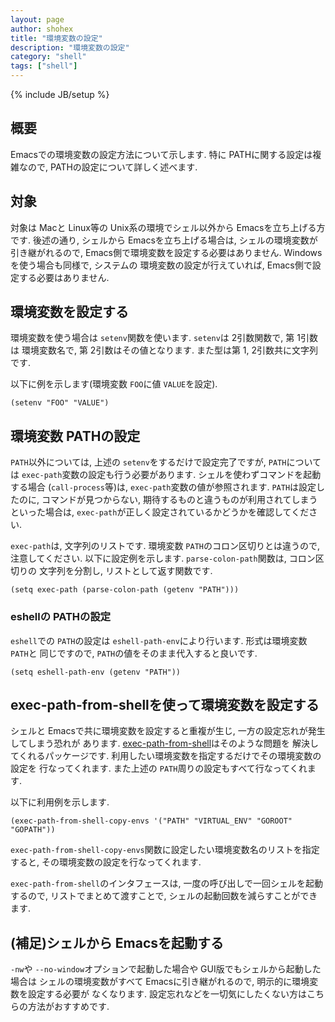 ```yaml
---
layout: page
author: shohex
title: "環境変数の設定"
description: "環境変数の設定"
category: "shell"
tags: ["shell"]
---
```

{% include JB/setup %}

## 概要
Emacsでの環境変数の設定方法について示します. 特に PATHに関する設定は複雑なので,
PATHの設定について詳しく述べます.


## 対象
対象は Macと Linux等の Unix系の環境でシェル以外から Emacsを立ち上げる方です.
後述の通り, シェルから Emacsを立ち上げる場合は, シェルの環境変数が引き継がれるので,
Emacs側で環境変数を設定する必要はありません. Windowsを使う場合も同様で, システムの
環境変数の設定が行えていれば, Emacs側で設定する必要はありません.


## 環境変数を設定する
環境変数を使う場合は `setenv`関数を使います. `setenv`は 2引数関数で, 第 1引数は
環境変数名で, 第 2引数はその値となります. また型は第 1, 2引数共に文字列です.


以下に例を示します(環境変数 `FOO`に値 `VALUE`を設定).

```common-lisp
(setenv "FOO" "VALUE")
```


## 環境変数 PATHの設定
`PATH`以外については, 上述の `setenv`をするだけで設定完了ですが, `PATH`については
`exec-path`変数の設定も行う必要があります. シェルを使わずコマンドを起動する場合
(`call-process`等)は, `exec-path`変数の値が参照されます. `PATH`は設定したのに,
コマンドが見つからない, 期待するものと違うものが利用されてしまうといった場合は,
`exec-path`が正しく設定されているかどうかを確認してください.


`exec-path`は, 文字列のリストです. 環境変数 `PATH`のコロン区切りとは違うので,
注意してください. 以下に設定例を示します. `parse-colon-path`関数は, コロン区切りの
文字列を分割し, リストとして返す関数です.


```common-lisp
(setq exec-path (parse-colon-path (getenv "PATH")))
```


### eshellの PATHの設定
`eshell`での `PATH`の設定は `eshell-path-env`により行います. 形式は環境変数 `PATH`と
同じですので, `PATH`の値をそのまま代入すると良いです.

```common-lisp
(setq eshell-path-env (getenv "PATH"))
```


## exec-path-from-shellを使って環境変数を設定する
シェルと Emacsで共に環境変数を設定すると重複が生じ, 一方の設定忘れが発生してしまう恐れが
あります. [exec-path-from-shell](https://github.com/purcell/exec-path-from-shell)はそのような問題を
解決してくれるパッケージです. 利用したい環境変数を指定するだけでその環境変数の設定を
行なってくれます. また上述の `PATH`周りの設定もすべて行なってくれます.


以下に利用例を示します.
```common-lisp
(exec-path-from-shell-copy-envs '("PATH" "VIRTUAL_ENV" "GOROOT" "GOPATH"))
```

`exec-path-from-shell-copy-envs`関数に設定したい環境変数名のリストを指定すると,
その環境変数の設定を行なってくれます.


`exec-path-from-shell`のインタフェースは, 一度の呼び出しで一回シェルを起動するので,
リストでまとめて渡すことで, シェルの起動回数を減らすことができます.


## (補足)シェルから Emacsを起動する
`-nw`や `--no-window`オプションで起動した場合や GUI版でもシェルから起動した場合は
シェルの環境変数がすべて Emacsに引き継がれるので, 明示的に環境変数を設定する必要が
なくなります. 設定忘れなどを一切気にしたくない方はこちらの方法がおすすめです.
